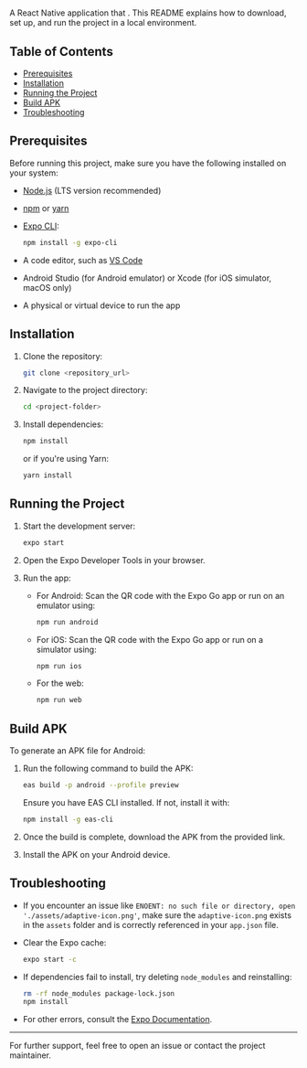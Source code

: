 # <Your Project Name>

A React Native application that <brief description of your app>. This README explains how to download, set up, and run the project in a local environment.

## Table of Contents

- [Prerequisites](#prerequisites)
- [Installation](#installation)
- [Running the Project](#running-the-project)
- [Build APK](#build-apk)
- [Troubleshooting](#troubleshooting)

## Prerequisites

Before running this project, make sure you have the following installed on your system:

- [Node.js](https://nodejs.org/) (LTS version recommended)
- [npm](https://www.npmjs.com/) or [yarn](https://yarnpkg.com/)
- [Expo CLI](https://docs.expo.dev/get-started/installation/):

  ```bash
  npm install -g expo-cli
  ```

- A code editor, such as [VS Code](https://code.visualstudio.com/)
- Android Studio (for Android emulator) or Xcode (for iOS simulator, macOS only)
- A physical or virtual device to run the app

## Installation

1. Clone the repository:

   ```bash
   git clone <repository_url>
   ```

2. Navigate to the project directory:

   ```bash
   cd <project-folder>
   ```

3. Install dependencies:

   ```bash
   npm install
   ```

   or if you're using Yarn:

   ```bash
   yarn install
   ```

## Running the Project

1. Start the development server:

   ```bash
   expo start
   ```

2. Open the Expo Developer Tools in your browser.

3. Run the app:

   - For Android: Scan the QR code with the Expo Go app or run on an emulator using:
     
     ```bash
     npm run android
     ```

   - For iOS: Scan the QR code with the Expo Go app or run on a simulator using:
     
     ```bash
     npm run ios
     ```

   - For the web:

     ```bash
     npm run web
     ```

## Build APK

To generate an APK file for Android:

1. Run the following command to build the APK:

   ```bash
   eas build -p android --profile preview
   ```

   Ensure you have EAS CLI installed. If not, install it with:

   ```bash
   npm install -g eas-cli
   ```

2. Once the build is complete, download the APK from the provided link.

3. Install the APK on your Android device.

## Troubleshooting

- If you encounter an issue like `ENOENT: no such file or directory, open './assets/adaptive-icon.png'`, make sure the `adaptive-icon.png` exists in the `assets` folder and is correctly referenced in your `app.json` file.

- Clear the Expo cache:

  ```bash
  expo start -c
  ```

- If dependencies fail to install, try deleting `node_modules` and reinstalling:

  ```bash
  rm -rf node_modules package-lock.json
  npm install
  ```

- For other errors, consult the [Expo Documentation](https://docs.expo.dev/).

---

For further support, feel free to open an issue or contact the project maintainer.

